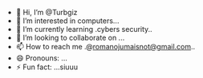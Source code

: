 - 👋 Hi, I’m @Turbgiz
- 👀 I’m interested in computers...
- 🌱 I’m currently learning .cybers security..
- 💞️ I’m looking to collaborate on ...
- 📫 How to reach me .@romanojumaisnot@gmail.com..
- 😄 Pronouns: ...
- ⚡ Fun fact: ...siuuu

<!---
Turbgiz/Turbgiz is a ✨ special ✨ repository because its `README.md` (this file) appears on your GitHub profile.
You can click the Preview link to take a look at your changes.
--->
